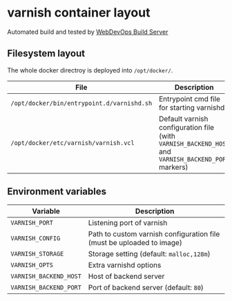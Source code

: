 # varnish container layout

Automated build and tested by [WebDevOps Build Server](https://build.webdevops.io/)

## Filesystem layout

The whole docker directroy is deployed into `/opt/docker/`.

File                                       | Description
------------------------------------------ | ------------------------------------------------------------------------------
`/opt/docker/bin/entrypoint.d/varnishd.sh` | Entrypoint cmd file for starting varnishd
`/opt/docker/etc/varnish/varnish.vcl`      | Default varnish configuration file (with `VARNISH_BACKEND_HOST` and `VARNISH_BACKEND_PORT` markers)


## Environment variables

Variable               | Description
---------------------- | ------------------------------------------------------------------------------
`VARNISH_PORT`         | Listening port of varnish
`VARNISH_CONFIG`       | Path to custom varnish configuration file (must be uploaded to image)
`VARNISH_STORAGE`      | Storage setting (default: `malloc,128m`)
`VARNISH_OPTS`         | Extra varnishd options
`VARNISH_BACKEND_HOST` | Host of backend server 
`VARNISH_BACKEND_PORT` | Port of backend server (default: `80`)

